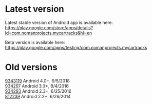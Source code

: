 # Latest version
Latest stable version of Android app is available here:  
https://play.google.com/store/apps/details?id=com.nomanprojects.mycartracks&hl=en

Beta version is available here:  
https://play.google.com/apps/testing/com.nomanprojects.mycartracks

# Old versions
[9343119](https://www.google.com) Android 4.0+, 9/5/2018   
[934297](https://www.google.com) Android 3.0+, 8/4/2016  
[934293](https://www.google.com) Android 2.3+, 6/25/2016  
[812239](https://www.google.com) Android 2.2+, 6/26/2014  

